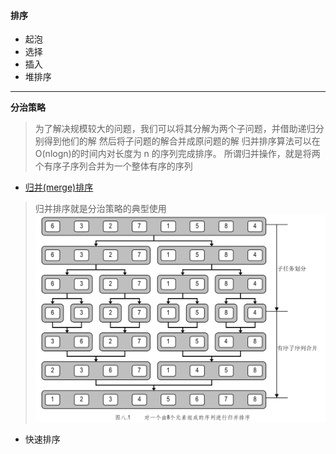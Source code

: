 #### 排序
* 起泡
* 选择
* 插入
* 堆排序

---
**分治策略**
> 为了解决规模较大的问题，我们可以将其分解为两个子问题，并借助递归分别得到他们的解
> 然后将子问题的解合并成原问题的解
> 归并排序算法可以在 O(nlogn)的时间内对长度为 n 的序列完成排序。
> 所谓归并操作，就是将两个有序子序列合并为一个整体有序的序列
> 

* [归并(merge)排序](https://blog.csdn.net/jianyuerensheng/article/details/51262984)
> 归并排序就是分治策略的典型使用
![sort](./pic/mergeSort.png)
>

* 快速排序


